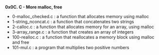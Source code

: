 **0x0C. C - More malloc, free**

* 0-malloc_checked.c : a function that allocates memory using malloc
* 1-string_nconcat.c : a function that concatenates two strings
* 2-calloc.c : a function that allocates memory for an array, using malloc
* 3-array_range.c : a function that creates an array of integers
* 100-realloc.c : a function that reallocates a memory block using malloc and free
* 101-mul.c : a program that multiplies two positive numbers
